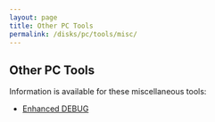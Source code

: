 ```yaml
---
layout: page
title: Other PC Tools
permalink: /disks/pc/tools/misc/
---
```


Other PC Tools
---

Information is available for these miscellaneous tools:

* [Enhanced DEBUG](enhdebug/)
